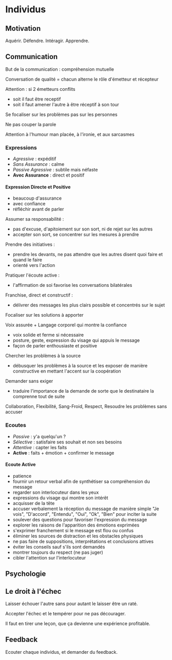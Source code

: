 # Individus


## Motivation

Aquérir. Défendre. Intéragir. Apprendre.


## Communication

But de la communication : compréhension mutuelle

Conversation de qualité = chacun alterne le rôle d'émetteur et récepteur

Attention : si 2 émetteurs conflits
 - soit il faut être receptif
 - soit il faut amener l'autre à être réceptif à son tour

Se focaliser sur les problèmes pas sur les personnes

Ne pas couper la parole

Attention à l'humour man placée, à l'ironie, et aux sarcasmes

### Expressions

 - *Agressive* : expéditif
 - *Sans Assurance* : calme
 - *Passive Agressive* : subtile mais néfaste
 - **Avec Assurance** : direct et positif

#### Expression Directe et Positive

 - beaucoup d'assurance
 - avec confiance
 - réfléchir avant de parler

Assumer sa responsabilité : 
 - pas d'excuse, d'apitoiement sur son sort, ni de rejet sur les autres
 - accepter son sort, se concentrer sur les mesures à prendre

Prendre des initiatives : 
 - prendre les devants, ne pas attendre que les autres disent quoi faire et quand le faire
 - orienté vers l'action

Pratiquer l'écoute active : 
 - l'affirmation de soi favorise les conversations bilatérales

Franchise, direct et constructif : 
 - délivrer des messages les plus clairs possible et concentrés sur le sujet

Focaliser sur les solutions à apporter

Voix assurée + Langage corporel qui montre la confiance
 - voix solide et ferme si nécessaire
 - posture, geste, expression du visage qui appuis le message
 - façon de parler enthousiaste et positive

Chercher les problèmes à la source
 - débusquer les problèmes à la source et les exposer de manière constructive en mettant l'accent sur la coopération

 Demander sans exiger
 - traduire l'importance de la demande de sorte que le destinataire la comprenne tout de suite

Collaboration, Flexibilité, Sang-Froid, Respect, Resoudre les problèmes sans accuser


### Ecoutes
 - *Passive* : y'a quelqu'un ?
 - *Sélective* : satisfaire ses souhait et non ses besoins
 - *Attentive* : capter les faits
 - **Active** : faits + émotion + confirmer le message

#### Ecoute Active

 - patience
 - fournir un retour verbal afin de synthétiser sa compréhension du message
 - regarder son interlocuteur dans les yeux
 - expressions du visage qui montre son intérêt
 - acquisser de la tête
 - accuser verbalement la réception du message de manière simple "Je vois", "D'accord", "Entendu", "Oui", "Ok", "Bien" pour inciter la suite
 - soulever des questions pour favoriser l'expression du message
 - explorer les raisons de l'apparition des émotions exprimées
 - s'exprimer franchement si le message est flou  ou confus
 - éliminer les sources de distraction et les obstacles physiques
 - ne pas faire de suppositions, interprétations et conclusions attives
 - éviter les conseils sauf s'ils sont demandés
 - montrer toujours du respect (ne pas juger)
 - cibler l'attention sur l'interlocuteur

## Psychologie


## Le droit à l'échec

Laisser échouer l'autre sans pour autant le laisser être un raté.

Accepter l'échec et le tempérer pour ne pas décourager.

Il faut en tirer une leçon, que ça devienne une expérience profitable.

## Feedback

Ecouter chaque individus, et demander du feedback.
